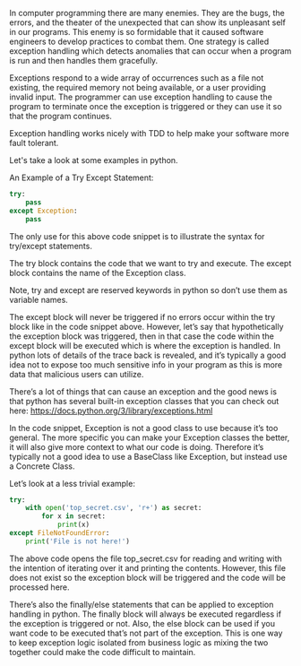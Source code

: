 In computer programming there are many enemies. They are the bugs, the errors, and the theater of the unexpected that can show its unpleasant self in our programs. This enemy is so formidable that it caused software engineers to develop practices to combat them. One strategy is called exception handling which detects anomalies that can occur when a program is run and then handles them gracefully. 

Exceptions respond to a wide array of occurrences such as a file not existing, the required memory not being available, or a user providing invalid input. The programmer can use exception handling to cause the program to terminate once the exception is triggered or they can use it so that the program continues.  

Exception handling works nicely with TDD to help make your software more fault tolerant. 

Let's take a look at some examples in python.

An Example of a Try Except Statement:
```python
try:
    pass
except Exception:
    pass
```

The only use for this above code snippet is to illustrate the syntax for try/except statements.

The try block contains the code that we want to try and execute. The except block contains the name of the Exception class. 

Note, try and except are reserved keywords in python so don’t use them as variable names. 

The except block will never be triggered if no errors occur within the try block like in the code snippet above. However, let’s say that hypothetically the exception block was triggered, then in that case the code within the except block will be executed which is where the exception is handled. In python lots of details of the trace back is revealed, and it’s typically a good idea not to expose too much sensitive info  in your program as this is more data that malicious users can utilize. 

There’s a lot of things that can cause an exception and the good news is that python has several built-in exception classes that you can check out here: 
https://docs.python.org/3/library/exceptions.html

In the code snippet, Exception is not a good class to use because it’s too general. The more specific you can make your Exception classes the better, it will also give more context to what our code is doing. Therefore it’s typically not a good idea to use a BaseClass like Exception, but instead use a Concrete Class. 

Let’s look at a less trivial example:
```python
try:
    with open('top_secret.csv', 'r+') as secret:
        for x in secret:
            print(x)
except FileNotFoundError:
    print('File is not here!')
```
The above code opens the file top_secret.csv for reading and writing with the intention of iterating over it and printing the contents. However, this file does not exist so the exception block will be triggered and the code will be processed here.

There’s also the finally/else statements that can be applied to exception handling in python. The finally block will always be executed regardless if the exception is triggered or not. Also, the else block can be used if you want code to be executed that’s not part of the exception. This is one way to keep exception logic isolated from business logic as mixing the two together could make the code difficult to maintain. 